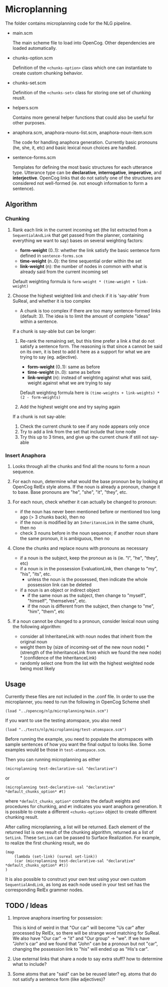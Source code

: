 # Microplanning

The folder contains microplanning code for the NLG pipeline.

- main.scm

    The main scheme file to load into OpenCog.  Other dependencies are loaded automatically.

- chunks-option.scm

    Definition of the `<chunks-option>` class which one can instantiate to create custom chunking behavior.

- chunks-set.scm

    Definition of the `<chunks-set>` class for storing one set of chunking reuslt.

- helpers.scm

    Contains more general helper functions that could also be useful for other purposes.

- anaphora.scm, anaphora-nouns-list.scm, anaphora-noun-item.scm

    The code for handling anaphora generation.  Currently basic pronouns (he, she, it, etc) and basic lexical noun choices are handled.
    
- sentence-forms.scm

    Templates for defining the most basic structures for each utterance type.  Utterance type can be **declarative**, **interrogative**, **imperative**, and **interjective**.  OpenCog links that do not satisfy one of the structures are considered not well-formed (ie. not enough information to form a sentence).
  

## Algorithm

### Chunking

1. Rank each link in the current incoming set (the list extracted from a `SequentialAndLink` that get passed from the planner, containing everything we want to say) bases on several weighting factors:
    - **form-weight** (0..1): whether the link satisfy the basic sentence form defined in `sentence-forms.scm`
    - **time-weight** (n..0): the time sequential order within the set
    - **link-weight** (n): the number of nodes in common with what is already said from the current incoming set
    
   Default weighting formula is `form-weight * (time-weight + link-weight)`
    
2. Choose the highest weighted link and check if it is 'say-able' from SuReal, and whether it is too complex
    - A chunk is too complex if there are too many sentence-formed links (default: 3).  The idea is to limit the amount of complete "ideas" within a sentence.
    
    If a chunk is say-able but can be longer:
    
    1. Re-rank the remaining set, but this time prefer a link `A` that do not satisfy a sentence form.  The reasoning is that since `A` cannot be said on its own, it is best to add it here as a support for what we are trying to say (eg. adjective).
        - **form-weight** (0..1): same as before
        - **time-weight** (n..0): same as before
        - **link-weight** (n): instead of weighting against what was said, weight against what we are trying to say
        
       Default weighting formula here is `(time-weights + link-weights) * (2 - form-weights)`
        
    2. Add the highest weight one and try saying again
   
    If a chunk is not say-able:
    
    1. Check the current chunk to see if any node appears only once
    2. Try to add a link from the set that include that lone node
    3. Try this up to 3 times, and give up the current chunk if still not say-able
        
### Insert Anaphora

1. Looks through all the chunks and find all the nouns to form a noun sequence.

2. For each noun, determine what would the base pronoun be by looking at OpenCog RelEx style atoms.  If the noun is already a pronoun, change it to base.  Base pronouns are "he", "she", "it", "they", etc.

3. For each noun, check whether it can actually be changed to pronoun:
    - if the noun has never been mentioned before or mentioned too long ago (> 3 chunks back), then no
    - if the noun is modified by an `InheritanceLink` in the same chunk, then no
    - check 3 nouns before in the noun sequence;  if another noun share the same pronoun, it is ambiguous, then no

4. Clone the chunks and replace nouns with pronouns as necessary
    - if a noun is the subject, keep the pronoun as is (ie. "I", "he", "they", etc)
    - if a noun is in the possession EvaluationLink, then change to "my", "his", "its", etc.
        - unless the noun is the possessed, then indicate the whole possession link can be deleted
    - if a noun is an object or indirect object
        - if the same noun as the subject, then change to "myself", "himself", "themselves", etc.
        - if the noun is different from the subject, then change to "me", "him", "them", etc
        
5. If a noun cannot be changed to a pronoun, consider lexical noun using the following algorithm:
    - consider all InheritaneLink with noun nodes that inherit from the original noun
    - weight them by (size of incoming-set of the new noun node) * (strength of the InheritanceLink from which we found the new node) * (confidence of the InheritanceLink)
    - randomly select one from the list with the highest weighted node being most likely
    

## Usage

Currently these files are not included in the .conf file.  In order to use the microplanner, you need to run the following in OpenCog Scheme shell
```
(load "../opencog/nlp/microplanning/main.scm")
```

If you want to use the testing atomspace, you also need
```
(load "../tests/nlp/microplanning/test-atomspace.scm")
```

Before running the example, you need to populate the atomspaces with sample sentences of how you want the final output to looks like. Some examples would be those in `test-atomspace.scm`.


Then you can running microplanning as either
```
(microplanning test-declarative-sal "declarative")
```
or
```
(microplanning test-declarative-sal "declarative" *default_chunks_option* #t)
```
where `*default_chunks_option*` contains the default weights and procedures for chunking, and `#t` indicates you want anaphora generation.  It is possible to create a different `<chunks-option>` object to create different chunking result.

After calling microplanning, a list will be returned.  Each element of the returned list is one result of the chunking algorithm, returned as a list of `SetLink`.  These `SetLink` can be passed to Surface Realization.  For example, to realize the first chunking result, we do
```
(map
	(lambda (set-link) (sureal set-link))
	(car (microplanning test-declarative-sal "declarative" *default_chunks_option* #t))
)
```

It is also possible to construct your own test using your own custom `SequentialAndLink`, as long as each node used in your test set has the corresponding RelEx grammer nodes.


## TODO / Ideas

1. Improve anaphora inserting for possession:

    This is kind of weird in that "Our car" will become "Us car" after processed by RelEx, so there will be strange word matching for SuReal.  We also have "Our car" -> "it" and "Our group" -> "we".  If we have "John's car" and we found that "John" can be a pronoun but not "car", changing the possession link to "his" will ended up as "His's car".
    
    
2. Use external links that share a node to say extra stuff? how to determine what to include?


3. Some atoms that are "said" can be be reused later? eg. atoms that do not satisfy a sentence form (like adjectives)?


